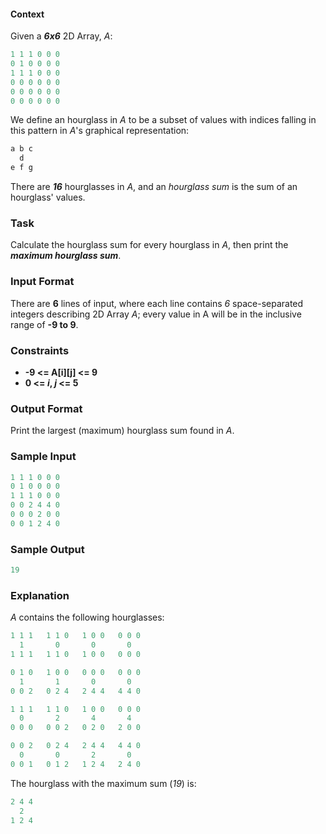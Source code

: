 #### Context 
Given a **_6x6_** 2D Array, _A_:
```Python
1 1 1 0 0 0
0 1 0 0 0 0
1 1 1 0 0 0
0 0 0 0 0 0
0 0 0 0 0 0
0 0 0 0 0 0
```

We define an hourglass in _A_ to be a subset of values with indices falling in this pattern in _A_'s graphical representation:
```Python
a b c
  d
e f g
```
There are **_16_** hourglasses in _A_, and an _hourglass sum_ is the sum of an hourglass' values.

### Task
Calculate the hourglass sum for every hourglass in _A_, then print the **_maximum hourglass sum_**.

### Input Format

There are **6** lines of input, where each line contains _6_ space-separated integers describing 2D Array _A_; every value in A will be in the inclusive range of **-9 to 9**.

### Constraints
 - **-9 <= A[i][j] <= 9**
 - **0 <= _i_, _j_ <= 5**

### Output Format

Print the largest (maximum) hourglass sum found in _A_.

### Sample Input
```Python
1 1 1 0 0 0
0 1 0 0 0 0
1 1 1 0 0 0
0 0 2 4 4 0
0 0 0 2 0 0
0 0 1 2 4 0
```

### Sample Output
```Python
19
```

### Explanation

_A_ contains the following hourglasses:
```Python
1 1 1   1 1 0   1 0 0   0 0 0
  1       0       0       0
1 1 1   1 1 0   1 0 0   0 0 0

0 1 0   1 0 0   0 0 0   0 0 0
  1       1       0       0
0 0 2   0 2 4   2 4 4   4 4 0

1 1 1   1 1 0   1 0 0   0 0 0
  0       2       4       4
0 0 0   0 0 2   0 2 0   2 0 0

0 0 2   0 2 4   2 4 4   4 4 0
  0       0       2       0
0 0 1   0 1 2   1 2 4   2 4 0
```

The hourglass with the maximum sum (_19_) is:
```Python
2 4 4
  2
1 2 4
```
